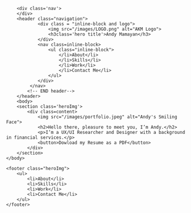 <!DOCTYPE html>
<html>
    <head>
            <title>Portfolio of Andy Mamayan</title>
            <link rel="stylesheet" href="styles.css">
    </head>

        <div class='nav'>
        </div>
        <header class="navigation">       
                <div class = "inline-block and logo">
                    <img src="/images/LOGO.png" alt="AKM Logo">
                    <h3class='hero title'>Andy Mamayan</h3>
                </div>
                <nav class=inline-block>
                    <ul class="inline-block">
                        </li>About</li>
                        </li>Skills</li>
                        </li>Work</li>
                        </li>Contact Me</li>
                    </ul>
                </div>
             </nav>
            <!-- END header-->
        </header>
        <body>
        <section class='heroImg'>
            <div class=content>
                <img src="/images/portfolio.jpeg" alt="Andy's Smiling Face">
                <h2>Hello there, pleasure to meet you, I’m Andy.</h2>
                <p>I’m a UX/UI Researcher and Designer with a background in financial services.</p>
                <button>Dowload my Resume as a PDF</button>
            </div>
        </section>    
    </body>

    <footer class="heroImg">
        <ul>
            <li>About</li>
            <li>Skills</li>
            <li>Work</li>
            <li>Contact Me</li>
        </ul>
    </footer>
</html>
